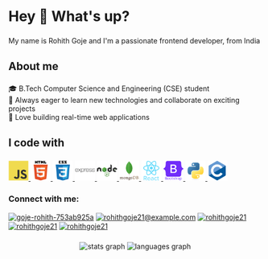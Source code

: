 <h1 align="left">Hey 👋 What's up?</h1>

###

<p align="left">My name is Rohith Goje and I'm a passionate frontend developer, from India</p>

###

<h2 align="left">About me</h2>

###

<p align="left">🎓 B.Tech Computer Science and Engineering (CSE) student<br>🌟 Always eager to learn new technologies and collaborate on exciting projects<br>🚀 Love building real-time web applications</p>

###

<h2 align="left">I code with</h2>

###

<div align="left">
<p> 
<a href="https://developer.mozilla.org/en-US/docs/Web/JavaScript" target="_blank" rel="noreferrer"> <img src="https://raw.githubusercontent.com/devicons/devicon/master/icons/javascript/javascript-original.svg" alt="javascript" width="40" height="40"/> </a> 
<a href="https://www.w3.org/html/" target="_blank" rel="noreferrer"> <img src="https://raw.githubusercontent.com/devicons/devicon/master/icons/html5/html5-original-wordmark.svg" alt="html5" width="40" height="40"/> </a> 
<a href="https://www.w3schools.com/css/" target="_blank" rel="noreferrer"> <img src="https://raw.githubusercontent.com/devicons/devicon/master/icons/css3/css3-original-wordmark.svg" alt="css3" width="40" height="40"/> </a>
<a href="https://expressjs.com" target="_blank" rel="noreferrer"> <img src="https://raw.githubusercontent.com/devicons/devicon/master/icons/express/express-original-wordmark.svg" alt="express" width="40" height="40"/> </a> 
<a href="https://nodejs.org" target="_blank" rel="noreferrer"> <img src="https://raw.githubusercontent.com/devicons/devicon/master/icons/nodejs/nodejs-original-wordmark.svg" alt="nodejs" width="40" height="40"/> </a> 
<a href="https://www.mongodb.com/" target="_blank" rel="noreferrer"> <img src="https://raw.githubusercontent.com/devicons/devicon/master/icons/mongodb/mongodb-original-wordmark.svg" alt="mongodb" width="40" height="40"/> </a> 
<a href="https://reactjs.org/" target="_blank" rel="noreferrer"> <img src="https://raw.githubusercontent.com/devicons/devicon/master/icons/react/react-original-wordmark.svg" alt="react" width="40" height="40"/> </a>
<a href="https://getbootstrap.com" target="_blank" rel="noreferrer"> <img src="https://raw.githubusercontent.com/devicons/devicon/master/icons/bootstrap/bootstrap-plain-wordmark.svg" alt="bootstrap" width="40" height="40"/> </a> 
<a href="https://www.python.org" target="_blank" rel="noreferrer"> <img src="https://raw.githubusercontent.com/devicons/devicon/master/icons/python/python-original.svg" alt="python" width="40" height="40"/> </a>
<a href="https://www.cprogramming.com/" target="_blank" rel="noreferrer"> <img src="https://raw.githubusercontent.com/devicons/devicon/master/icons/c/c-original.svg" alt="c" width="40" height="40"/> </a>
</p>
</div>

###

<h3 align="left">Connect with me:</h3>
<div align="left">
<p>
<a href="https://linkedin.com/in/goje-rohith-753ab925a" target="blank"><img align="center" src="https://raw.githubusercontent.com/rahuldkjain/github-profile-readme-generator/master/src/images/icons/Social/linked-in-alt.svg" alt="goje-rohith-753ab925a" height="30" width="40" /></a>
<a href="mailto:rohithgoje21@example.com" target="blank"><img align="center" src="https://www.svgrepo.com/show/452213/gmail.svg" alt="rohithgoje21@example.com" height="40" width="50" /></a>
<a href="https://www.codechef.com/users/rohithgoje21" target="blank"><img align="center" src="https://cdn.jsdelivr.net/npm/simple-icons@3.1.0/icons/codechef.svg" alt="rohithgoje21" height="30" width="40" /></a>
<a href="https://www.leetcode.com/rohithgoje21" target="blank"><img align="center" src="https://raw.githubusercontent.com/rahuldkjain/github-profile-readme-generator/master/src/images/icons/Social/leet-code.svg" alt="rohithgoje21" height="30" width="40" /></a>
<a href="https://auth.geeksforgeeks.org/user/rohithgoje21" target="blank"><img align="center" src="https://raw.githubusercontent.com/rahuldkjain/github-profile-readme-generator/master/src/images/icons/Social/geeks-for-geeks.svg" alt="rohithgoje21" height="30" width="40" /></a>
</p>
</div>


###

###

<div align="center">
  <img src="https://github-readme-stats.vercel.app/api?username=rohithgoje21&hide_title=false&hide_rank=false&show_icons=true&include_all_commits=true&count_private=true&disable_animations=false&theme=dracula&locale=en&hide_border=false&order=1" height="150" alt="stats graph"  />
  <img src="https://github-readme-stats.vercel.app/api/top-langs?username=rohithgoje21&locale=en&hide_title=false&layout=compact&card_width=320&langs_count=5&theme=dracula&hide_border=false&order=2" height="150" alt="languages graph"  />
</div>


###
